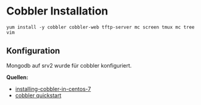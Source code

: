 # Cobbler Installation

`yum install -y cobbler cobbler-web tftp-server mc screen tmux mc tree vim`

## Konfiguration

Mongodb auf srv2 wurde für cobbler  konfiguriert. 

**Quellen:**

* [installing-cobbler-in-centos-7](https://n40lab.wordpress.com/2016/02/29/installing-cobbler-in-centos-7/)
* [cobbler quickstart](http://cobbler.github.io/manuals/quickstart/)